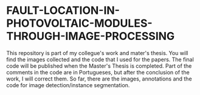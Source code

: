 # FAULT-LOCATION-IN-PHOTOVOLTAIC-MODULES-THROUGH-IMAGE-PROCESSING
This repository is part of my collegue's work and mater's thesis. You will find the images collected and the code that I used for the papers.
The final code will be published when the Master's Thesis is completed. Part of the comments in the code are in Portugueses, but after the conclusion of the work, I will 
correct them. So far, there are the images, annotations and the code for image detection/instance segmentation. 
